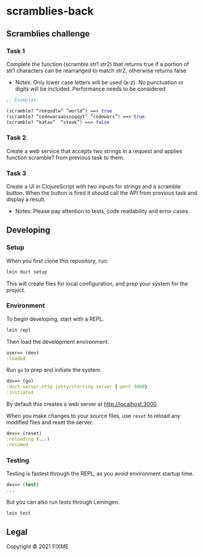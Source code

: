 # scramblies-back

## Scramblies challenge

### Task 1

Complete the function (scramble str1 str2) that returns true if a portion of str1 characters can be rearranged to match str2, otherwise returns false

- Notes: Only lower case letters will be used (a-z). No punctuation or digits will be included.
Performance needs to be considered

```clojure
;; Examples:

(scramble? “rekqodlw” ”world”) ==> true
(scramble? “cedewaraaossoqqyt” ”codewars”) ==> true
(scramble? “katas”  “steak”) ==> false
```

### Task 2

Create a web service that accepts two strings in a request and applies function scramble? from previous task to them.

### Task 3

Create a UI in ClojureScript with two inputs for strings and a scramble button. When the button is fired it should call the API from previous task and display a result.

- Notes: Please pay attention to tests, code readability and error cases.


## Developing

### Setup

When you first clone this repository, run:

```sh
lein duct setup
```

This will create files for local configuration, and prep your system
for the project.

### Environment

To begin developing, start with a REPL.

```sh
lein repl
```

Then load the development environment.

```clojure
user=> (dev)
:loaded
```

Run `go` to prep and initiate the system.

```clojure
dev=> (go)
:duct.server.http.jetty/starting-server {:port 3000}
:initiated
```

By default this creates a web server at <http://localhost:3000>.

When you make changes to your source files, use `reset` to reload any
modified files and reset the server.

```clojure
dev=> (reset)
:reloading (...)
:resumed
```

### Testing

Testing is fastest through the REPL, as you avoid environment startup
time.

```clojure
dev=> (test)
...
```

But you can also run tests through Leiningen.

```sh
lein test
```

## Legal

Copyright © 2021 FIXME
